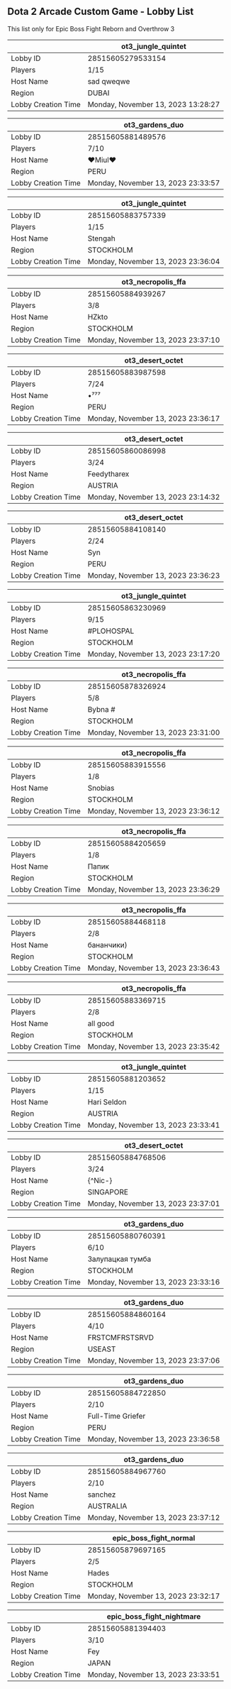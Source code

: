 ## Dota 2 Arcade Custom Game - Lobby List

This list only for Epic Boss Fight Reborn and Overthrow 3

|  | ot3_jungle_quintet |
| ------ | ------ |
| Lobby ID | 28515605279533154 |
| Players | 1/15 |
| Host Name | sad qweqwe |
| Region | DUBAI |
| Lobby Creation Time | Monday, November 13, 2023 13:28:27 |


|  | ot3_gardens_duo |
| ------ | ------ |
| Lobby ID | 28515605881489576 |
| Players | 7/10 |
| Host Name | ♥Miul♥ |
| Region | PERU |
| Lobby Creation Time | Monday, November 13, 2023 23:33:57 |


|  | ot3_jungle_quintet |
| ------ | ------ |
| Lobby ID | 28515605883757339 |
| Players | 1/15 |
| Host Name | Stengah |
| Region | STOCKHOLM |
| Lobby Creation Time | Monday, November 13, 2023 23:36:04 |


|  | ot3_necropolis_ffa |
| ------ | ------ |
| Lobby ID | 28515605884939267 |
| Players | 3/8 |
| Host Name | HZkto |
| Region | STOCKHOLM |
| Lobby Creation Time | Monday, November 13, 2023 23:37:10 |


|  | ot3_desert_octet |
| ------ | ------ |
| Lobby ID | 28515605883987598 |
| Players | 7/24 |
| Host Name | •⁷⁷⁷ |
| Region | PERU |
| Lobby Creation Time | Monday, November 13, 2023 23:36:17 |


|  | ot3_desert_octet |
| ------ | ------ |
| Lobby ID | 28515605860086998 |
| Players | 3/24 |
| Host Name | Feedytharex |
| Region | AUSTRIA |
| Lobby Creation Time | Monday, November 13, 2023 23:14:32 |


|  | ot3_desert_octet |
| ------ | ------ |
| Lobby ID | 28515605884108140 |
| Players | 2/24 |
| Host Name | Syn |
| Region | PERU |
| Lobby Creation Time | Monday, November 13, 2023 23:36:23 |


|  | ot3_jungle_quintet |
| ------ | ------ |
| Lobby ID | 28515605863230969 |
| Players | 9/15 |
| Host Name | #PLOHOSPAL |
| Region | STOCKHOLM |
| Lobby Creation Time | Monday, November 13, 2023 23:17:20 |


|  | ot3_necropolis_ffa |
| ------ | ------ |
| Lobby ID | 28515605878326924 |
| Players | 5/8 |
| Host Name | Bybna # |
| Region | STOCKHOLM |
| Lobby Creation Time | Monday, November 13, 2023 23:31:00 |


|  | ot3_necropolis_ffa |
| ------ | ------ |
| Lobby ID | 28515605883915556 |
| Players | 1/8 |
| Host Name | Snobias |
| Region | STOCKHOLM |
| Lobby Creation Time | Monday, November 13, 2023 23:36:12 |


|  | ot3_necropolis_ffa |
| ------ | ------ |
| Lobby ID | 28515605884205659 |
| Players | 1/8 |
| Host Name | Папик |
| Region | STOCKHOLM |
| Lobby Creation Time | Monday, November 13, 2023 23:36:29 |


|  | ot3_necropolis_ffa |
| ------ | ------ |
| Lobby ID | 28515605884468118 |
| Players | 2/8 |
| Host Name | бананчики) |
| Region | STOCKHOLM |
| Lobby Creation Time | Monday, November 13, 2023 23:36:43 |


|  | ot3_necropolis_ffa |
| ------ | ------ |
| Lobby ID | 28515605883369715 |
| Players | 2/8 |
| Host Name | all good |
| Region | STOCKHOLM |
| Lobby Creation Time | Monday, November 13, 2023 23:35:42 |


|  | ot3_jungle_quintet |
| ------ | ------ |
| Lobby ID | 28515605881203652 |
| Players | 1/15 |
| Host Name | Hari Seldon |
| Region | AUSTRIA |
| Lobby Creation Time | Monday, November 13, 2023 23:33:41 |


|  | ot3_desert_octet |
| ------ | ------ |
| Lobby ID | 28515605884768506 |
| Players | 3/24 |
| Host Name | {^Nic-} |
| Region | SINGAPORE |
| Lobby Creation Time | Monday, November 13, 2023 23:37:01 |


|  | ot3_gardens_duo |
| ------ | ------ |
| Lobby ID | 28515605880760391 |
| Players | 6/10 |
| Host Name | Залупацкая тумба |
| Region | STOCKHOLM |
| Lobby Creation Time | Monday, November 13, 2023 23:33:16 |


|  | ot3_gardens_duo |
| ------ | ------ |
| Lobby ID | 28515605884860164 |
| Players | 4/10 |
| Host Name | FRSTCMFRSTSRVD |
| Region | USEAST |
| Lobby Creation Time | Monday, November 13, 2023 23:37:06 |


|  | ot3_gardens_duo |
| ------ | ------ |
| Lobby ID | 28515605884722850 |
| Players | 2/10 |
| Host Name | Full-Time Griefer |
| Region | PERU |
| Lobby Creation Time | Monday, November 13, 2023 23:36:58 |


|  | ot3_gardens_duo |
| ------ | ------ |
| Lobby ID | 28515605884967760 |
| Players | 2/10 |
| Host Name | sanchez |
| Region | AUSTRALIA |
| Lobby Creation Time | Monday, November 13, 2023 23:37:12 |


|  | epic_boss_fight_normal |
| ------ | ------ |
| Lobby ID | 28515605879697165 |
| Players | 2/5 |
| Host Name | Hades |
| Region | STOCKHOLM |
| Lobby Creation Time | Monday, November 13, 2023 23:32:17 |


|  | epic_boss_fight_nightmare |
| ------ | ------ |
| Lobby ID | 28515605881394403 |
| Players | 3/10 |
| Host Name | Fey |
| Region | JAPAN |
| Lobby Creation Time | Monday, November 13, 2023 23:33:51 |


